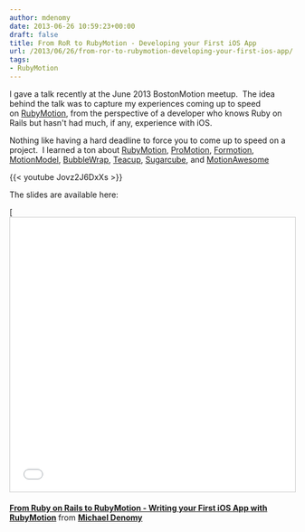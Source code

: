 ```yaml
---
author: mdenomy
date: 2013-06-26 10:59:23+00:00
draft: false
title: From RoR to RubyMotion - Developing your First iOS App
url: /2013/06/26/from-ror-to-rubymotion-developing-your-first-ios-app/
tags:
- RubyMotion
---
```


I gave a talk recently at the June 2013 BostonMotion meetup.  The idea behind the talk was to capture my experiences coming up to speed on [RubyMotion](http://www.rubymotion.com/), from the perspective of a developer who knows Ruby on Rails but hasn't had much, if any, experience with iOS.

Nothing like having a hard deadline to force you to come up to speed on a project.  I learned a ton about [RubyMotion](http://www.rubymotion.com/), [ProMotion](https://github.com/clearsightstudio/ProMotion), [Formotion](https://github.com/clayallsopp/formotion), [MotionModel](https://github.com/sxross/MotionModel), [BubbleWrap](http://bubblewrap.io/), [Teacup](https://github.com/rubymotion/teacup), [Sugarcube](https://github.com/rubymotion/sugarcube), and [MotionAwesome](https://github.com/derailed/motion-awesome)

{{< youtube Jovz2J6DxXs >}}

The slides are available here: 

[<iframe src="//www.slideshare.net/slideshow/embed_code/key/roUzxRIOo857xJ" width="595" height="485" frameborder="0" marginwidth="0" marginheight="0" scrolling="no" style="border:1px solid #CCC; border-width:1px; margin-bottom:5px; max-width: 100%;" allowfullscreen> </iframe> <div style="margin-bottom:5px"> <strong> <a href="//www.slideshare.net/mdenomy/getting-started-with-ruby-motion-michael-denomy" title="From Ruby on Rails to RubyMotion - Writing your First iOS App with RubyMotion" target="_blank">From Ruby on Rails to RubyMotion - Writing your First iOS App with RubyMotion</a> </strong> from <strong><a href="https://www.slideshare.net/mdenomy" target="_blank">Michael Denomy</a></strong> </div>


